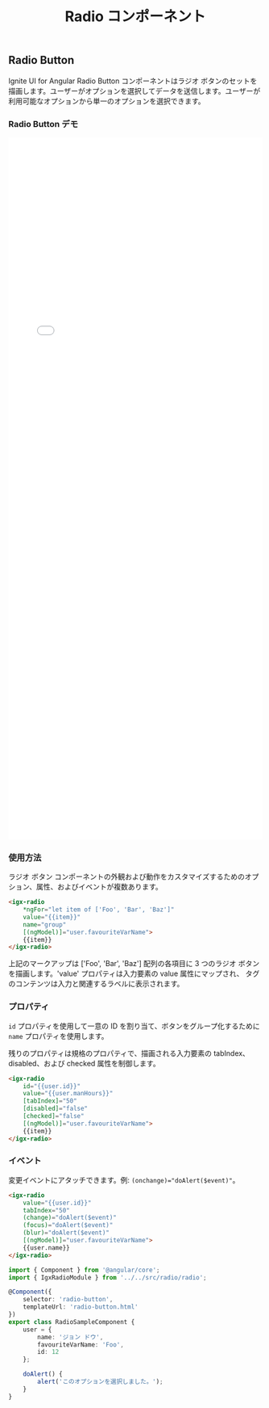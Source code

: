 ﻿---
title: Radio コンポーネント
_description: Ignite UI for Angular Radio Button コントロールは、選択可能なオプションのリストを表示します。
_keywords: Ignite UI for Angular, UI コントロール, Angular ウィジェット, web ウィジェット, UI ウィジェット, Angular, ネイティブ Angular コンポーネント スィート, ネイティブ Angular コントロール, ネイティブ Angular コンポーネント ライブラリ, Angular Radio Button コンポーネント, Angular Radio Button コントロール
_language: ja
---

## Radio Button

<p class="highlight">Ignite UI for Angular Radio Button コンポーネントはラジオ ボタンのセットを描画します。ユーザーがオプションを選択してデータを送信します。ユーザーが利用可能なオプションから単一のオプションを選択できます。</p>
<div class="divider"></div>

### Radio Button デモ

<div class="sample-container loading" style="height:1390px">
<iframe src='{environment:demosBaseUrl}/form-elements' width="100%" height="100%" seamless frameBorder="0" onload="onSampleIframeContentLoaded(this);"></iframe>
</div>
<div class="divider--half"></div>

### 使用方法

ラジオ ボタン コンポーネントの外観および動作をカスタマイズするためのオプション、属性、およびイベントが複数あります。

```html
<igx-radio
    *ngFor="let item of ['Foo', 'Bar', 'Baz']"
    value="{{item}}"
    name="group"
    [(ngModel)]="user.favouriteVarName">
    {{item}}
</igx-radio>
```

上記のマークアップは ['Foo', 'Bar', 'Baz'] 配列の各項目に 3 つのラジオ ボタンを描画します。'value' プロパティは入力要素の value 属性にマップされ、<igx-radio> タグのコンテンツは入力と関連するラベルに表示されます。

<div class="divider--half"></div>

### プロパティ

`id` プロパティを使用して一意の ID を割り当て、ボタンをグループ化するために `name` プロパティを使用します。

残りのプロパティは規格のプロパティで、描画される入力要素の tabIndex、disabled、および checked 属性を制御します。

```html
<igx-radio
    id="{{user.id}}"
    value="{{user.manHours}}"
    [tabIndex]="50"
    [disabled]="false"
    [checked]="false"
    [(ngModel)]="user.favouriteVarName">
    {{item}}
</igx-radio>
```

<div class="divider--half"></div>

### イベント

変更イベントにアタッチできます。例: `(onchange)="doAlert($event)"`。

```html
<igx-radio
	value="{{user.id}}"
	tabIndex="50"
	(change)="doAlert($event)"
	(focus)="doAlert($event)"
	(blur)="doAlert($event)"
	[(ngModel)]="user.favouriteVarName">
	{{user.name}}
</igx-radio>
```

```typescript
import { Component } from '@angular/core';
import { IgxRadioModule } from '../../src/radio/radio';

@Component({
    selector: 'radio-button',
    templateUrl: 'radio-button.html'
})
export class RadioSampleComponent {
    user = {
        name: 'ジョン ドウ',
        favouriteVarName: 'Foo',
        id: 12
    };

    doAlert() {
        alert('このオプションを選択しました。');
    }
}
```

<div class="divider--half"></div>
